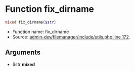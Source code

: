 Function fix_dirname
===========================





```php
mixed fix_dirname($str)
```

* Function name: fix_dirname
* Source: [admin-dev/filemanager/include/utils.php line 172](https://github.com/PrestaShop/PrestaShop/blob/1.6.0.13/admin-dev/filemanager/include/utils.php#L172).

Arguments
---------

* $str **mixed**

